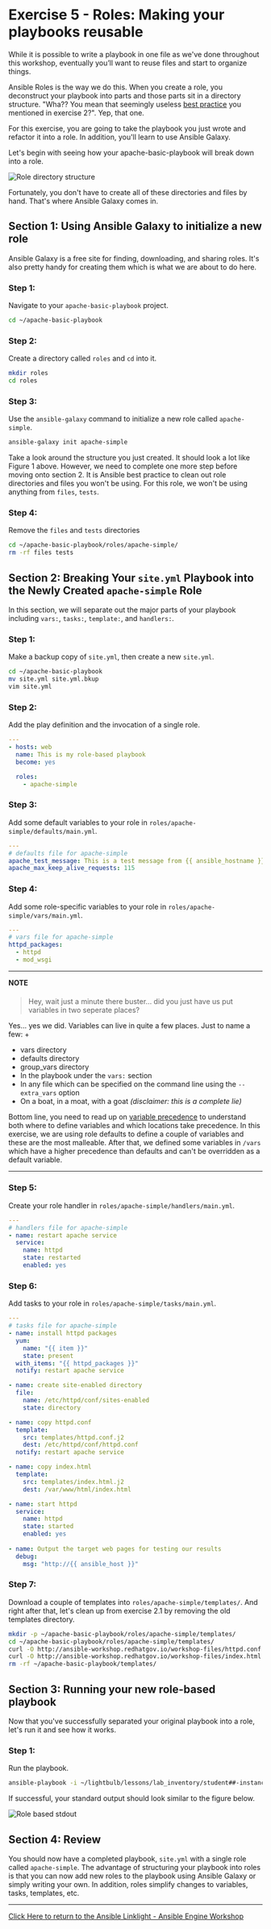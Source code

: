 # Exercise 5 - Roles: Making your playbooks reusable

While it is possible to write a playbook in one file as we've done throughout this workshop, eventually you’ll want to reuse files and start to organize things.

Ansible Roles is the way we do this.  When you create a role, you deconstruct your playbook into parts and those parts sit in a directory structure.  "Wha??  You mean that seemingly useless [best practice](http://docs.ansible.com/ansible/playbooks_best_practices.html) you mentioned in exercise 2?".  Yep, that one.

For this exercise, you are going to take the playbook you just wrote and refactor it into a role.  In addition, you'll learn to use Ansible Galaxy.

Let's begin with seeing how your apache-basic-playbook will break down into a role.

![Role directory structure](roledir_1.png)

Fortunately, you don't have to create all of these directories and files by hand.  That's where Ansible Galaxy comes in.

## Section 1: Using Ansible Galaxy to initialize a new role

Ansible Galaxy is a free site for finding, downloading, and sharing roles.  It's also pretty handy for creating them which is what we are about to do here.


### Step 1:

Navigate to your `apache-basic-playbook` project.

```bash
cd ~/apache-basic-playbook
```


### Step 2:

Create a directory called `roles` and `cd` into it.

```bash
mkdir roles
cd roles
```


### Step 3:

Use the `ansible-galaxy` command to initialize a new role called `apache-simple`.

```bash
ansible-galaxy init apache-simple
```

Take a look around the structure you just created.  It should look a lot like Figure 1 above.  However, we need to complete one more step before moving onto section 2.  It is Ansible best practice to clean out role directories and files you won't be using.  For this role, we won't be using anything from `files`, `tests`.


### Step 4:

Remove the `files` and `tests` directories

```bash
cd ~/apache-basic-playbook/roles/apache-simple/
rm -rf files tests
```


## Section 2: Breaking Your `site.yml` Playbook into the Newly Created `apache-simple` Role


In this section, we will separate out the major parts of your playbook including `vars:`, `tasks:`, `template:`, and `handlers:`.

### Step 1:

Make a backup copy of `site.yml`, then create a new `site.yml`.

```bash
cd ~/apache-basic-playbook
mv site.yml site.yml.bkup
vim site.yml
```

### Step 2:

Add the play definition and the invocation of a single role.

```yml
---
- hosts: web
  name: This is my role-based playbook
  become: yes

  roles:
    - apache-simple
```

### Step 3:

Add some default variables to your role in `roles/apache-simple/defaults/main.yml`.

```yml
---
# defaults file for apache-simple
apache_test_message: This is a test message from {{ ansible_hostname }}
apache_max_keep_alive_requests: 115
```

### Step 4:

Add some role-specific variables to your role in `roles/apache-simple/vars/main.yml`.

```yml
---
# vars file for apache-simple
httpd_packages:
  - httpd
  - mod_wsgi
```

---
**NOTE**
####
> Hey, wait just a minute there buster... did you just have us put variables in two seperate places?

Yes... yes we did.  Variables can live in quite a few places.  Just to name a few: +

- vars directory
- defaults directory
- group_vars directory
- In the playbook under the `vars:` section
- In any file which can be specified on the command line using the `--extra_vars` option
- On a boat, in a moat, with a goat  _(disclaimer:  this is a complete lie)_

Bottom line, you need to read up on [variable precedence](http://docs.ansible.com/ansible/latest/playbooks_variables.html#variable-precedence-where-should-i-put-a-variable) to understand both where to define variables and which locations take precedence.  In this exercise, we are using role defaults to define a couple of variables and these are the most malleable.  After that, we defined some variables in `/vars`
which have a higher precedence than defaults and can't be overridden as a default variable.

---

### Step 5:

Create your role handler in `roles/apache-simple/handlers/main.yml`.

```yml
---
# handlers file for apache-simple
- name: restart apache service
  service:
    name: httpd
    state: restarted
    enabled: yes
```

### Step 6:

Add tasks to your role in `roles/apache-simple/tasks/main.yml`.

```yml
---
# tasks file for apache-simple
- name: install httpd packages
  yum:
    name: "{{ item }}"
    state: present
  with_items: "{{ httpd_packages }}"
  notify: restart apache service

- name: create site-enabled directory
  file:
    name: /etc/httpd/conf/sites-enabled
    state: directory

- name: copy httpd.conf
  template:
    src: templates/httpd.conf.j2
    dest: /etc/httpd/conf/httpd.conf
  notify: restart apache service

- name: copy index.html
  template:
    src: templates/index.html.j2
    dest: /var/www/html/index.html

- name: start httpd
  service:
    name: httpd
    state: started
    enabled: yes
    
- name: Output the target web pages for testing our results
  debug:
    msg: "http://{{ ansible_host }}"
```

### Step 7:

Download a couple of templates into `roles/apache-simple/templates/`.  And right after that, let's clean up from exercise 2.1 by removing the old templates directory.

```bash
mkdir -p ~/apache-basic-playbook/roles/apache-simple/templates/
cd ~/apache-basic-playbook/roles/apache-simple/templates/
curl -O http://ansible-workshop.redhatgov.io/workshop-files/httpd.conf.j2
curl -O http://ansible-workshop.redhatgov.io/workshop-files/index.html.j2
rm -rf ~/apache-basic-playbook/templates/
```

## Section 3: Running your new role-based playbook

Now that you've successfully separated your original playbook into a role,
let's run it and see how it works.

### Step 1:

Run the playbook.

```bash
ansible-playbook -i ~/lightbulb/lessons/lab_inventory/student##-instances.txt site.yml
```

If successful, your standard output should look similar to the figure below.

![Role based stdout](stdout_3.png)

## Section 4: Review

You should now have a completed playbook, `site.yml` with a single role called `apache-simple`.  The advantage of structuring your playbook into roles is that you can now add new roles to the playbook using Ansible Galaxy or simply writing your own.  In addition, roles simplify changes to variables, tasks, templates, etc.


---

[Click Here to return to the Ansible Linklight - Ansible Engine Workshop](../README.md)
